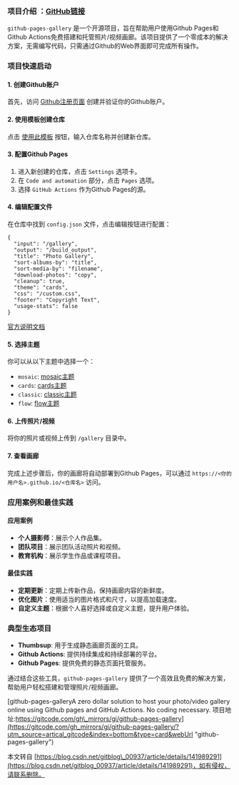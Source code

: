  ### 项目介绍 ：[GitHub链接](https://github.com/gautamkrishnar/github-pages-gallery)

`github-pages-gallery` 是一个开源项目，旨在帮助用户使用Github Pages和Github Actions免费搭建和托管照片/视频画廊。该项目提供了一个零成本的解决方案，无需编写代码，只需通过Github的Web界面即可完成所有操作。

### 项目快速启动

#### 1\. 创建Github账户

首先，访问 [Github注册页面](https://github.com/join) 创建并验证你的Github账户。

#### 2\. 使用模板创建仓库

点击 [使用此模板](https://github.com/gautamkrishnar/github-pages-gallery/generate) 按钮，输入仓库名称并创建新仓库。

#### 3\. 配置Github Pages

1.  进入新创建的仓库，点击 `Settings` 选项卡。
2.  在 `Code and automation` 部分，点击 `Pages` 选项。
3.  选择 `GitHub Actions` 作为Github Pages的源。

#### 4\. 编辑配置文件

在仓库中找到 `config.json` 文件，点击编辑按钮进行配置：

```
{
  "input": "/gallery",
  "output": "/build_output",
  "title": "Photo Gallery",
  "sort-albums-by": "title",
  "sort-media-by": "filename",
  "download-photos": "copy",
  "cleanup": true,
  "theme": "cards",
  "css": "/custom.css",
  "footer": "Copyright Text",
  "usage-stats": false
}

```

[官方说明文档](https://thumbsup.github.io/docs/3-configuration/misc-settings/)
#### 5\. 选择主题

你可以从以下主题中选择一个：

*   `mosaic`: [mosaic主题](https://thumbsup.github.io/demos/themes/mosaic/)
*   `cards`: [cards主题](https://thumbsup.github.io/demos/themes/cards/)
*   `classic`: [classic主题](https://thumbsup.github.io/demos/themes/classic/)
*   `flow`: [flow主题](https://thumbsup.github.io/demos/themes/flow/)

#### 6\. 上传照片/视频

将你的照片或视频上传到 `/gallery` 目录中。

#### 7\. 查看画廊

完成上述步骤后，你的画廊将自动部署到Github Pages，可以通过 `https://<你的用户名>.github.io/<仓库名>` 访问。

### 应用案例和最佳实践

#### 应用案例

*   **个人摄影师**：展示个人作品集。
*   **团队项目**：展示团队活动照片和视频。
*   **教育机构**：展示学生作品或课程项目。

#### 最佳实践

*   **定期更新**：定期上传新作品，保持画廊内容的新鲜度。
*   **优化图片**：使用适当的图片格式和尺寸，以提高加载速度。
*   **自定义主题**：根据个人喜好选择或自定义主题，提升用户体验。

### 典型生态项目

*   **Thumbsup**: 用于生成静态画廊页面的工具。
*   **Github Actions**: 提供持续集成和持续部署的平台。
*   **Github Pages**: 提供免费的静态页面托管服务。

通过结合这些工具，`github-pages-gallery` 提供了一个高效且免费的解决方案，帮助用户轻松搭建和管理照片/视频画廊。

[github-pages-galleryA zero dollar solution to host your photo/video gallery online using Github pages and GitHub Actions. No coding necessary. 项目地址:https://gitcode.com/gh\_mirrors/gi/github-pages-gallery](https://gitcode.com/gh_mirrors/gi/github-pages-gallery/?utm_source=artical_gitcode&index=bottom&type=card&webUrl "github-pages-gallery")

  

本文转自 [https://blog.csdn.net/gitblog\_00937/article/details/141989291](https://blog.csdn.net/gitblog_00937/article/details/141989291)，如有侵权，请联系删除。